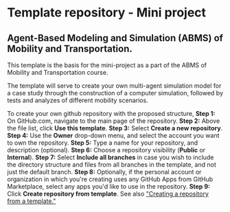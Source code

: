 # Template repository - Mini project
## Agent-Based Modeling and Simulation (ABMS) of Mobility and Transportation.

This template is the basis for the mini-project as a part of the ABMS of Mobility and Transportation course.

The template will serve to create your own multi-agent simulation model for a case study through the construction of a computer simulation, followed by tests and analyzes of different mobility scenarios.

To create your own github repository with the proposed structure,
**Step 1:** On GitHub.com, navigate to the main page of the repository.
**Step 2:** Above the file list, click **Use this template**.
**Step 3:** Select **Create a new repository**.
**Step 4:** Use the **Owner** drop-down menu, and select the account you want to own the repository.
**Step 5:** Type a name for your repository, and description (optional).
**Step 6:** Choose a repository visibility (**Public** or **Internal**).
**Step 7:** Select **Include all branches** in case you wish to include the directory structure and files from all branches in the template, and not just the default branch.
**Step 8:** Optionally, if the personal account or organization in which you're creating uses any GitHub Apps from GitHub Marketplace, select any apps you'd like to use in the repository.
**Step 9:** Click **Create repository from template**.
See also ["Creating a repository from a template."](https://docs.github.com/en/repositories/creating-and-managing-repositories/creating-a-repository-from-a-template)
